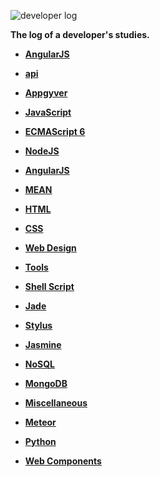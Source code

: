 ![developer log](http://i.imgur.com/FLO5Sar.png)

**The log of a developer's studies.**

* **[AngularJS](/angularjs.md)**
* **[api](/api.md)**
* **[Appgyver](/appgyver.md)**

* **[JavaScript](#-javascript)**

* **[ECMAScript 6]()**

* **[NodeJS](#-nodejs)**

* **[AngularJS](#-angularjs)**

* **[MEAN](#-mean)** 

* **[HTML](#-html)**

* **[CSS](#-css)**

* **[Web Design](#-web-design)**

* **[Tools](#-tools)**

* **[Shell Script](#-shell-script)**

* **[Jade](#-jade)**

* **[Stylus](#-stylus)**

* **[Jasmine](#-jasmine)**

* **[NoSQL](#-nosql)**

* **[MongoDB](#-mongodb)**

* **[Miscellaneous](#-miscellaneous)**

* **[Meteor](#-meteor)**

* **[Python](#python)**

* **[Web Components](#web-components)**
